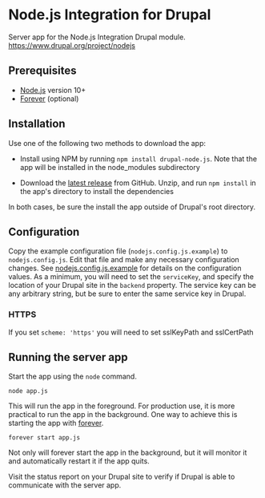 # Node.js Integration for Drupal

Server app for the Node.js Integration Drupal module.
https://www.drupal.org/project/nodejs

## Prerequisites

* [Node.js](https://nodejs.org) version 10+
* [Forever](https://github.com/foreverjs/forever) (optional)

## Installation

Use one of the following two methods to download the app:

* Install using NPM by running `npm install drupal-node.js`. Note that the
app will be installed in the node_modules subdirectory

* Download the
[latest release](https://github.com/beejeebus/drupal-nodejs/releases) from
GitHub. Unzip, and run `npm install` in the app's directory to install the
dependencies

In both cases, be sure the install the app outside of Drupal's root directory.

## Configuration

Copy the example configuration file (`nodejs.config.js.example`) to
`nodejs.config.js`. Edit that file and make any necessary configuration changes.
See [nodejs.config.js.example](https://github.com/beejeebus/drupal-nodejs/blob/master/nodejs.config.js.example)
for details on the configuration values. As a minimum, you will need to set the
`serviceKey`, and specify the location of your Drupal site in the `backend`
property. The service key can be any arbitrary string, but be sure to enter the
same service key in Drupal.

### HTTPS

If you set `scheme: 'https'` you will need to set sslKeyPath and sslCertPath

## Running the server app

Start the app using the `node` command.

```
node app.js
```

This will run the app in the foreground. For production use, it is more
practical to run the app in the background. One way to achieve this is starting
the app with [forever](https://github.com/foreverjs/forever).

```
forever start app.js
```

Not only will forever start the app in the background, but it will monitor it
and automatically restart it if the app quits.

Visit the status report on your Drupal site to verify if Drupal is able to
communicate with the server app.
